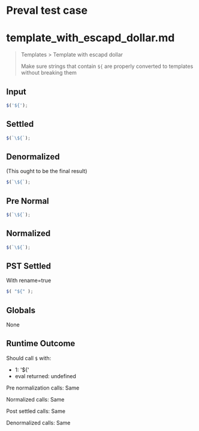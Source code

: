 # Preval test case

# template_with_escapd_dollar.md

> Templates > Template with escapd dollar
>
> Make sure strings that contain `${` are properly converted to templates without breaking them

## Input

`````js filename=intro
$('${');
`````

## Settled


`````js filename=intro
$(`\${`);
`````

## Denormalized
(This ought to be the final result)

`````js filename=intro
$(`\${`);
`````

## Pre Normal


`````js filename=intro
$(`\${`);
`````

## Normalized


`````js filename=intro
$(`\${`);
`````

## PST Settled
With rename=true

`````js filename=intro
$( "${" );
`````

## Globals

None

## Runtime Outcome

Should call `$` with:
 - 1: '${'
 - eval returned: undefined

Pre normalization calls: Same

Normalized calls: Same

Post settled calls: Same

Denormalized calls: Same
